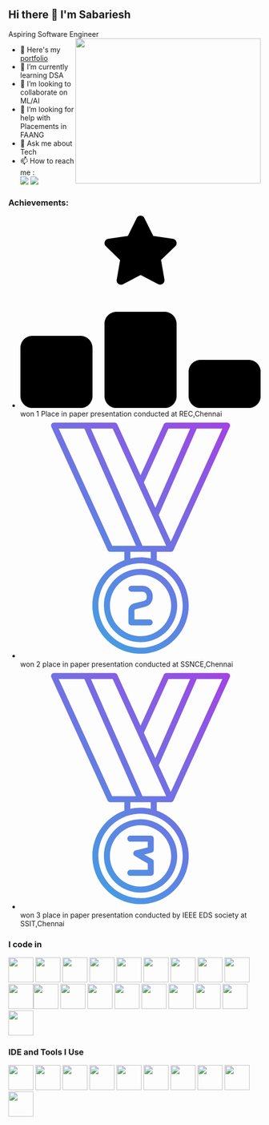 ## Hi there 👋 I'm Sabariesh

Aspiring Software Engineer
<img align="right" width="370" height="290" src="https://i.pinimg.com/originals/47/f0/34/47f0342cec72b800463bf003eac1257e.gif">
- 🔭 Here's my [portfolio](https://sabariesh.netlify.app/)                                                 
- 🌱 I’m currently learning DSA
- 👯 I’m looking to collaborate on ML/AI
- 🤔 I’m looking for help with Placements in FAANG
- 💬 Ask me about Tech
- 📫 How to reach me :
<br /> [<img src="https://img.shields.io/badge/Twitter-1DA1F2?style=for-the-badge&logo=twitter&logoColor=white" />]() [<img src="https://img.shields.io/badge/LinkedIn-0077B5?style=for-the-badge&logo=linkedin&logoColor=white" />](https://www.linkedin.com/in/sabariesh-d-846a3922a/)

### Achievements:
- <svg xmlns="http://www.w3.org/2000/svg" viewBox="0 0 640 512"><!--!Font Awesome Free 6.5.1 by @fontawesome - https://fontawesome.com License - https://fontawesome.com/license/free Copyright 2024 Fonticons, Inc.--><path d="M353.8 54.1L330.2 6.3c-3.9-8.3-16.1-8.6-20.4 0L286.2 54.1l-52.3 7.5c-9.3 1.4-13.3 12.9-6.4 19.8l38 37-9 52.1c-1.4 9.3 8.2 16.5 16.8 12.2l46.9-24.8 46.6 24.4c8.6 4.3 18.3-2.9 16.8-12.2l-9-52.1 38-36.6c6.8-6.8 2.9-18.3-6.4-19.8l-52.3-7.5zM256 256c-17.7 0-32 14.3-32 32V480c0 17.7 14.3 32 32 32H384c17.7 0 32-14.3 32-32V288c0-17.7-14.3-32-32-32H256zM32 320c-17.7 0-32 14.3-32 32V480c0 17.7 14.3 32 32 32H160c17.7 0 32-14.3 32-32V352c0-17.7-14.3-32-32-32H32zm416 96v64c0 17.7 14.3 32 32 32H608c17.7 0 32-14.3 32-32V416c0-17.7-14.3-32-32-32H480c-17.7 0-32 14.3-32 32z"/></svg> won 1 Place in paper presentation conducted at REC,Chennai
- <svg xmlns="http://www.w3.org/2000/svg" fill-rule="evenodd" stroke-linejoin="round" stroke-miterlimit="2" clip-rule="evenodd" viewBox="0 0 500 500" id="second-place-medal"><path fill="url(#a)" d="M250 119.118 201.684 13.402A6.248 6.248 0 0 0 196 9.75H70a6.25 6.25 0 0 0-5.684 8.848l117 256A6.248 6.248 0 0 0 187 278.25h29.25v17.332c-38.748 13.871-66.5 50.929-66.5 94.418 0 55.329 44.921 100.25 100.25 100.25S350.25 445.329 350.25 390c0-43.489-27.752-80.547-66.5-94.418V278.25h29.146a6.253 6.253 0 0 0 5.788-3.652l117-256A6.25 6.25 0 0 0 430 9.75H304a6.248 6.248 0 0 0-5.684 3.652L250 119.118Zm0 183.132c48.431 0 87.75 39.319 87.75 87.75s-39.319 87.75-87.75 87.75-87.75-39.319-87.75-87.75 39.319-87.75 87.75-87.75Zm0 11.5c-42.084 0-76.25 34.166-76.25 76.25s34.166 76.25 76.25 76.25 76.25-34.166 76.25-76.25-34.166-76.25-76.25-76.25Zm0 12.5c35.185 0 63.75 28.565 63.75 63.75s-28.565 63.75-63.75 63.75-63.75-28.565-63.75-63.75 28.565-63.75 63.75-63.75Zm-19 35h23a8.75 8.75 0 0 1 8.75 8.75v3.082a7.334 7.334 0 0 1-5.492 7.099l-20.956 5.437a15.426 15.426 0 0 0-11.552 14.932V425a6.25 6.25 0 0 0 6.25 6.25h38a6.254 6.254 0 0 0 6.25-6.25 6.254 6.254 0 0 0-6.25-6.25h-31.75v-18.2c0-1.333.901-2.498 2.191-2.832l20.956-5.437a19.835 19.835 0 0 0 14.853-19.199V370c0-11.736-9.514-21.25-21.25-21.25h-23a6.254 6.254 0 0 0-6.25 6.25 6.254 6.254 0 0 0 6.25 6.25Zm40.25-69.239V278.25h-42.5v13.761A100.431 100.431 0 0 1 250 289.75c7.292 0 14.404.78 21.25 2.261ZM133.124 22.25l107.292 243.5h-49.401L79.728 22.25h53.396Zm13.66 0h45.201l111.287 243.5h-49.196L146.784 22.25Zm220.092 0-79.101 179.52L313 256.964 420.272 22.25h-53.396Zm-58.861 0-51.143 111.904 23.948 52.399L353.216 22.25h-45.201Z"></path><defs><linearGradient id="a" x1="0" x2="1" y1="0" y2="0" gradientTransform="matrix(500 -500 500 500 0 500)" gradientUnits="userSpaceOnUse"><stop offset="0" stop-color="#2cb4e2"></stop><stop offset="1" stop-color="#ab3ae3"></stop></linearGradient></defs></svg> won 2 place in paper presentation conducted at SSNCE,Chennai
- <svg xmlns="http://www.w3.org/2000/svg" fill-rule="evenodd" stroke-linejoin="round" stroke-miterlimit="2" clip-rule="evenodd" viewBox="0 0 500 500" id="third-place-medal"><path fill="url(#_Linear1)" d="M250,119.118L201.684,13.402C200.668,11.177 198.446,9.75 196,9.75L70,9.75C67.873,9.75 65.892,10.832 64.742,12.622C63.592,14.411 63.431,16.663 64.316,18.598L181.316,274.598C182.332,276.823 184.554,278.25 187,278.25L216.25,278.25L216.25,295.582C177.502,309.453 149.75,346.511 149.75,390C149.75,445.329 194.671,490.25 250,490.25C305.329,490.25 350.25,445.329 350.25,390C350.25,346.511 322.498,309.453 283.75,295.582L283.75,278.25L312.896,278.25C315.303,278.288 317.621,276.926 318.684,274.598L435.684,18.598C436.569,16.663 436.408,14.411 435.258,12.622C434.108,10.832 432.127,9.75 430,9.75L304,9.75C301.554,9.75 299.332,11.177 298.316,13.402L250,119.118ZM250,302.25C298.431,302.25 337.75,341.569 337.75,390C337.75,438.431 298.431,477.75 250,477.75C201.569,477.75 162.25,438.431 162.25,390C162.25,341.569 201.569,302.25 250,302.25ZM250,313.75C207.916,313.75 173.75,347.916 173.75,390C173.75,432.084 207.916,466.25 250,466.25C292.084,466.25 326.25,432.084 326.25,390C326.25,347.916 292.084,313.75 250,313.75ZM250,326.25C285.185,326.25 313.75,354.815 313.75,390C313.75,425.185 285.185,453.75 250,453.75C214.815,453.75 186.25,425.185 186.25,390C186.25,354.815 214.815,326.25 250,326.25ZM237.925,390C237.943,390.012 237.962,390.024 237.981,390.035L265,405.728L265,418.88L228.75,418.88C225.301,418.88 222.5,421.681 222.5,425.13C222.5,428.58 225.301,431.38 228.75,431.38L271.25,431.38C274.702,431.38 277.5,428.582 277.5,425.13L277.5,402.13C277.5,399.903 276.315,397.844 274.389,396.726L257.593,386.97L272.76,383.195C275.545,382.502 277.5,380.001 277.5,377.13L277.5,354.13C277.5,350.678 274.702,347.88 271.25,347.88L228.75,347.88C225.301,347.88 222.5,350.681 222.5,354.13C222.5,357.58 225.301,360.38 228.75,360.38L265,360.38L265,372.245L239.61,378.565C236.263,379.399 234.222,382.793 235.055,386.14C235.474,387.824 236.541,389.177 237.925,390ZM271.25,292.011L271.25,278.25L228.75,278.25L228.75,292.011C235.596,290.53 242.708,289.75 250,289.75C257.292,289.75 264.404,290.53 271.25,292.011ZM133.124,22.25L240.416,265.75L191.015,265.75C191.015,265.75 100.154,66.943 79.728,22.25L133.124,22.25ZM146.784,22.25L191.985,22.25L303.272,265.75L254.076,265.75L146.784,22.25ZM366.876,22.25L287.775,201.77L313,256.964L420.272,22.25L366.876,22.25ZM308.015,22.25L256.872,134.154L280.82,186.553L353.216,22.25L308.015,22.25Z"></path><defs><linearGradient id="_Linear1" x1="0" x2="1" y1="0" y2="0" gradientTransform="matrix(500 -500 500 500 0 500)" gradientUnits="userSpaceOnUse"><stop offset="0" stop-color="#2cb4e2"></stop><stop offset="1" stop-color="#ab3ae3"></stop></linearGradient></defs></svg> won 3 place in paper presentation conducted by IEEE EDS society at SSIT,Chennai
  
### I code in
<img height="50" width="50" src="https://img.icons8.com/color/48/000000/python.png" /> <img height="50" width="50" src="https://img.icons8.com/color/48/000000/c-programming.png" /> <img height="50" width="50" src="https://img.icons8.com/color/48/000000/c-plus-plus-logo.png" /> <img height="50" width="50" src="https://img.icons8.com/color/48/000000/java-coffee-cup-logo.png" /> <img height="50" width="50" src="https://img.icons8.com/color/48/000000/html-5.png" /> <img height="50" width="50" src="https://img.icons8.com/color/48/000000/css3.png" /> <img height="50" width="50" src="https://img.icons8.com/color/48/000000/sass.png"/> <img height="50" width="50" src="https://img.icons8.com/color/48/000000/bootstrap.png" />
<img height="50" width="50" src="https://img.icons8.com/color/48/000000/javascript.png"/><img height="50" width="50" src="https://img.icons8.com/color/48/000000/tensorflow.png"/><img height="50" width="50" src="https://img.icons8.com/fluent/48/000000/arduino.png"/> <img height="50" width="50" src="https://img.icons8.com/color/48/000000/react-native.png"/> <img height="50" width="50" src="https://img.icons8.com/color/48/000000/google-firebase-console.png"/> <img height="50" width="50" src="https://img.icons8.com/color/48/000000/mysql-logo.png"/> <img height="50" width="50" src="https://img.icons8.com/color/48/000000/mongodb.png"/> <img height="50" width="50" src="https://img.icons8.com/color/48/000000/nodejs.png"/> <img height="50" width="50" src="https://img.icons8.com/color/48/000000/spring-logo.png"/> <img height="50" width="50" src="https://img.icons8.com/fluency/48/000000/handlebar-mustache.png"/> <img height="50" width="50" src="https://img.icons8.com/color/48/null/graphql.png"/>

### IDE and Tools I Use
<img height="50" width="50" src="https://img.icons8.com/color/48/000000/visual-studio-code-2019.png"/> <img height="50" width="50" src="https://img.icons8.com/color/48/000000/pycharm.png"/> <img height="50" width="50" src="https://img.icons8.com/color/50/000000/git.png"/> <img height="50" width="50" src="https://img.icons8.com/dusk/64/000000/anaconda.png"/> <img height="50" src="https://img.icons8.com/officel/480/null/java-eclipse.png"/> <img height="50" src="https://img.icons8.com/color/480/null/notion--v1.png" /> <img height="50" width="50" src="https://img.icons8.com/doodle/48/000000/adobe-photoshop.png"/> <img height="50" width="50" src="https://img.icons8.com/color/48/000000/figma--v1.png"/> <img height="50" src="https://img.shields.io/badge/Netlify-00C7B7?style=for-the-badge&logo=netlify&logoColor=white"/> <img height="50" src="https://img.shields.io/badge/Adobe%20XD-FF61F6?style=for-the-badge&logo=Adobe%20XD&logoColor=white"/>

<br />



